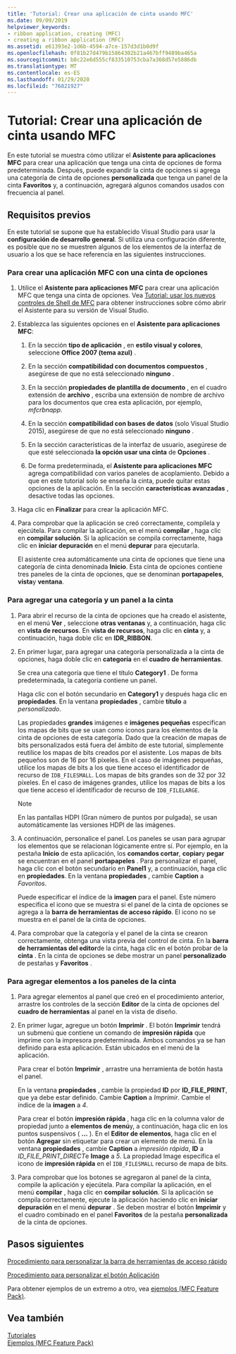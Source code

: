 ```yaml
---
title: 'Tutorial: Crear una aplicación de cinta usando MFC'
ms.date: 09/09/2019
helpviewer_keywords:
- ribbon application, creating (MFC)
- creating a ribbon application (MFC)
ms.assetid: e61393e2-1d6b-4594-a7ce-157d3d1b0d9f
ms.openlocfilehash: 0f81b27d479b15864302b21a467bff9489ba465a
ms.sourcegitcommit: b8c22e6d555cf833510753cba7a368d57e5886db
ms.translationtype: MT
ms.contentlocale: es-ES
ms.lasthandoff: 01/29/2020
ms.locfileid: "76821927"
---
```

# <a name="walkthrough-creating-a-ribbon-application-by-using-mfc"></a>Tutorial: Crear una aplicación de cinta usando MFC

En este tutorial se muestra cómo utilizar el **Asistente para aplicaciones MFC** para crear una aplicación que tenga una cinta de opciones de forma predeterminada. Después, puede expandir la cinta de opciones si agrega una categoría de cinta de opciones **personalizada** que tenga un panel de la cinta **Favoritos** y, a continuación, agregará algunos comandos usados con frecuencia al panel.

## <a name="prerequisites"></a>Requisitos previos

En este tutorial se supone que ha establecido Visual Studio para usar la **configuración de desarrollo general**. Si utiliza una configuración diferente, es posible que no se muestren algunos de los elementos de la interfaz de usuario a los que se hace referencia en las siguientes instrucciones.

### <a name="to-create-an-mfc-application-that-has-a-ribbon"></a>Para crear una aplicación MFC con una cinta de opciones

1. Utilice el **Asistente para aplicaciones MFC** para crear una aplicación MFC que tenga una cinta de opciones. Vea [Tutorial: usar los nuevos controles de Shell de MFC](walkthrough-using-the-new-mfc-shell-controls.md) para obtener instrucciones sobre cómo abrir el Asistente para su versión de Visual Studio.

1. Establezca las siguientes opciones en el **Asistente para aplicaciones MFC**:

    1. En la sección **tipo de aplicación** , en **estilo visual y colores**, seleccione **Office 2007 (tema azul)** .

    1. En la sección **compatibilidad con documentos compuestos** , asegúrese de que no está seleccionado **ninguno** .

    1. En la sección **propiedades de plantilla de documento** , en el cuadro extensión de **archivo** , escriba una extensión de nombre de archivo para los documentos que crea esta aplicación, por ejemplo, *mfcrbnapp*.

    1. En la sección **compatibilidad con bases de datos** (solo Visual Studio 2015), asegúrese de que no está seleccionado **ninguno** .

    1. En la sección características de la interfaz de usuario, asegúrese de que esté seleccionada **la opción usar una cinta** de **Opciones** .

    1. De forma predeterminada, el **Asistente para aplicaciones MFC** agrega compatibilidad con varios paneles de acoplamiento. Debido a que en este tutorial solo se enseña la cinta, puede quitar estas opciones de la aplicación. En la sección **características avanzadas** , desactive todas las opciones.

1. Haga clic en **Finalizar** para crear la aplicación MFC.

1. Para comprobar que la aplicación se creó correctamente, compílela y ejecútela. Para compilar la aplicación, en el menú **compilar** , haga clic en **compilar solución**. Si la aplicación se compila correctamente, haga clic en **iniciar depuración** en el menú **depurar** para ejecutarla.

    El asistente crea automáticamente una cinta de opciones que tiene una categoría de cinta denominada **Inicio**. Esta cinta de opciones contiene tres paneles de la cinta de opciones, que se denominan **portapapeles**, **vista**y **ventana**.

### <a name="to-add-a-category-and-panel-to-the-ribbon"></a>Para agregar una categoría y un panel a la cinta

1. Para abrir el recurso de la cinta de opciones que ha creado el asistente, en el menú **Ver** , seleccione **otras ventanas** y, a continuación, haga clic en **vista de recursos**. En **vista de recursos**, haga clic en **cinta** y, a continuación, haga doble clic en **IDR_RIBBON**.

1. En primer lugar, para agregar una categoría personalizada a la cinta de opciones, haga doble clic en **categoría** en el **cuadro de herramientas**.

    Se crea una categoría que tiene el título **Category1** . De forma predeterminada, la categoría contiene un panel.

    Haga clic con el botón secundario en **Category1** y después haga clic en **propiedades**. En la ventana **propiedades** , cambie **título** a *personalizado*.

    Las propiedades **grandes** imágenes e **imágenes pequeñas** especifican los mapas de bits que se usan como iconos para los elementos de la cinta de opciones de esta categoría. Dado que la creación de mapas de bits personalizados está fuera del ámbito de este tutorial, simplemente reutilice los mapas de bits creados por el asistente. Los mapas de bits pequeños son de 16 por 16 píxeles. En el caso de imágenes pequeñas, utilice los mapas de bits a los que tiene acceso el identificador de recurso de `IDB_FILESMALL`. Los mapas de bits grandes son de 32 por 32 píxeles. En el caso de imágenes grandes, utilice los mapas de bits a los que tiene acceso el identificador de recurso de `IDB_FILELARGE`.

    > [!NOTE]
    > En las pantallas HDPI (Gran número de puntos por pulgada), se usan automáticamente las versiones HDPI de las imágenes.

1. A continuación, personalice el panel. Los paneles se usan para agrupar los elementos que se relacionan lógicamente entre sí. Por ejemplo, en la pestaña **Inicio** de esta aplicación, los **comandos cortar**, **copiar**y **pegar** se encuentran en el panel **portapapeles** . Para personalizar el panel, haga clic con el botón secundario en **Panel1** y, a continuación, haga clic en **propiedades**. En la ventana **propiedades** , cambie **Caption** a *Favoritos*.

    Puede especificar el índice de la **imagen** para el panel. Este número especifica el icono que se muestra si el panel de la cinta de opciones se agrega a la **barra de herramientas de acceso rápido**. El icono no se muestra en el panel de la cinta de opciones.

1. Para comprobar que la categoría y el panel de la cinta se crearon correctamente, obtenga una vista previa del control de cinta. En la **barra de herramientas del editor**de la cinta, haga clic en el botón probar de la **cinta** . En la cinta de opciones se debe mostrar un panel **personalizado** de pestañas y **Favoritos** .

### <a name="to-add-elements-to-the-ribbon-panels"></a>Para agregar elementos a los paneles de la cinta

1. Para agregar elementos al panel que creó en el procedimiento anterior, arrastre los controles de la sección **Editor** de la cinta de opciones del **cuadro de herramientas** al panel en la vista de diseño.

1. En primer lugar, agregue un botón **Imprimir** . El botón **Imprimir** tendrá un submenú que contiene un comando de **impresión rápida** que imprime con la impresora predeterminada. Ambos comandos ya se han definido para esta aplicación. Están ubicados en el menú de la aplicación.

    Para crear el botón **Imprimir** , arrastre una herramienta de botón hasta el panel.

    En la ventana **propiedades** , cambie la propiedad **ID** por **ID_FILE_PRINT**, que ya debe estar definido. Cambie **Caption** a *Imprimir*. Cambie el índice de la **imagen** a *4*.

    Para crear el botón **impresión rápida** , haga clic en la columna valor de propiedad junto a **elementos de menú**y, a continuación, haga clic en los puntos suspensivos ( **...** ). En el **Editor de elementos**, haga clic en el botón **Agregar** sin etiquetar para crear un elemento de menú. En la ventana **propiedades** , cambie **Caption** a *impresión rápida*, **ID** a *ID_FILE_PRINT_DIRECT*e **Image** a *5*. La propiedad Image especifica el icono de **impresión rápida** en el `IDB_FILESMALL` recurso de mapa de bits.

1. Para comprobar que los botones se agregaron al panel de la cinta, compile la aplicación y ejecútela. Para compilar la aplicación, en el menú **compilar** , haga clic en **compilar solución**. Si la aplicación se compila correctamente, ejecute la aplicación haciendo clic en **iniciar depuración** en el menú **depurar** . Se deben mostrar el botón **Imprimir** y el cuadro combinado en el panel **Favoritos** de la pestaña **personalizada** de la cinta de opciones.

## <a name="next-steps"></a>Pasos siguientes

[Procedimiento para personalizar la barra de herramientas de acceso rápido](../mfc/how-to-customize-the-quick-access-toolbar.md)

[Procedimiento para personalizar el botón Aplicación](../mfc/how-to-customize-the-application-button.md)

Para obtener ejemplos de un extremo a otro, vea [ejemplos (MFC Feature Pack)](../overview/visual-cpp-samples.md).

## <a name="see-also"></a>Vea también

[Tutoriales](../mfc/walkthroughs-mfc.md)<br/>
[Ejemplos (MFC Feature Pack)](../overview/visual-cpp-samples.md)
